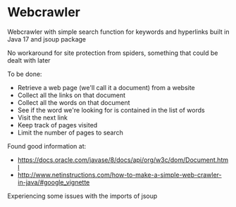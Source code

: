 # Webcrawler
 Webcrawler with simple search function for keywords and hyperlinks built in Java 17 and jsoup package

No workaround for site protection from spiders, something that could be dealt with later

To be done:
- Retrieve a web page (we'll call it a document) from a website
- Collect all the links on that document
- Collect all the words on that document
- See if the word we're looking for is contained in the list of words
- Visit the next link
- Keep track of pages visited
- Limit the number of pages to search


Found good information at:
- https://docs.oracle.com/javase/8/docs/api/org/w3c/dom/Document.html
- http://www.netinstructions.com/how-to-make-a-simple-web-crawler-in-java/#google_vignette


Experiencing some issues with the imports of jsoup




